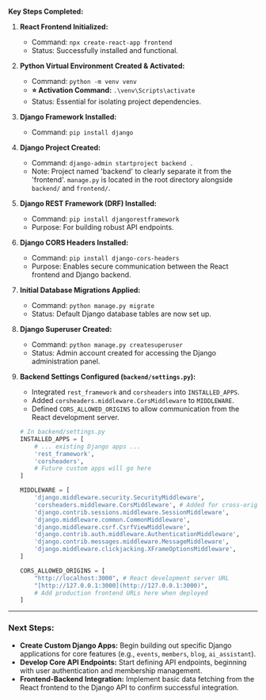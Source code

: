 
**Key Steps Completed:**

1.  **React Frontend Initialized:**
    * Command: `npx create-react-app frontend`
    * Status: Successfully installed and functional.

2.  **Python Virtual Environment Created & Activated:**
    * Command: `python -m venv venv`
    * **⭐ Activation Command:** `.\venv\Scripts\activate`
    * Status: Essential for isolating project dependencies.

3.  **Django Framework Installed:**
    * Command: `pip install django`

4.  **Django Project Created:**
    * Command: `django-admin startproject backend .`
    * Note: Project named 'backend' to clearly separate it from the 'frontend'. `manage.py` is located in the root directory alongside `backend/` and `frontend/`.

5.  **Django REST Framework (DRF) Installed:**
    * Command: `pip install djangorestframework`
    * Purpose: For building robust API endpoints.

6.  **Django CORS Headers Installed:**
    * Command: `pip install django-cors-headers`
    * Purpose: Enables secure communication between the React frontend and Django backend.

7.  **Initial Database Migrations Applied:**
    * Command: `python manage.py migrate`
    * Status: Default Django database tables are now set up.

8.  **Django Superuser Created:**
    * Command: `python manage.py createsuperuser`
    * Status: Admin account created for accessing the Django administration panel.

9.  **Backend Settings Configured (`backend/settings.py`):**
    * Integrated `rest_framework` and `corsheaders` into `INSTALLED_APPS`.
    * Added `corsheaders.middleware.CorsMiddleware` to `MIDDLEWARE`.
    * Defined `CORS_ALLOWED_ORIGINS` to allow communication from the React development server.

    ```python
    # In backend/settings.py
    INSTALLED_APPS = [
        # ... existing Django apps ...
        'rest_framework',
        'corsheaders',
        # Future custom apps will go here
    ]

    MIDDLEWARE = [
        'django.middleware.security.SecurityMiddleware',
        'corsheaders.middleware.CorsMiddleware', # Added for cross-origin requests
        'django.contrib.sessions.middleware.SessionMiddleware',
        'django.middleware.common.CommonMiddleware',
        'django.middleware.csrf.CsrfViewMiddleware',
        'django.contrib.auth.middleware.AuthenticationMiddleware',
        'django.contrib.messages.middleware.MessageMiddleware',
        'django.middleware.clickjacking.XFrameOptionsMiddleware',
    ]

    CORS_ALLOWED_ORIGINS = [
        "http://localhost:3000", # React development server URL
        "[http://127.0.0.1:3000](http://127.0.0.1:3000)",
        # Add production frontend URLs here when deployed
    ]
    ```

---

### **Next Steps:**

* **Create Custom Django Apps:** Begin building out specific Django applications for core features (e.g., `events`, `members`, `blog`, `ai_assistant`).
* **Develop Core API Endpoints:** Start defining API endpoints, beginning with user authentication and membership management.
* **Frontend-Backend Integration:** Implement basic data fetching from the React frontend to the Django API to confirm successful integration.

